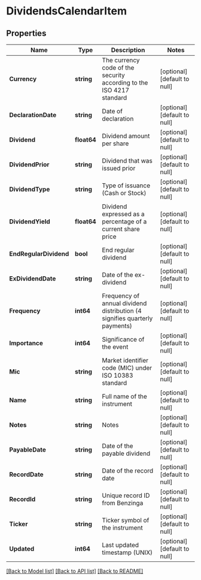 # DividendsCalendarItem

## Properties
Name | Type | Description | Notes
------------ | ------------- | ------------- | -------------
**Currency** | **string** | The currency code of the security according to the ISO 4217 standard | [optional] [default to null]
**DeclarationDate** | **string** | Date of declaration | [optional] [default to null]
**Dividend** | **float64** | Dividend amount per share | [optional] [default to null]
**DividendPrior** | **string** | Dividend that was issued prior | [optional] [default to null]
**DividendType** | **string** | Type of issuance (Cash or Stock) | [optional] [default to null]
**DividendYield** | **float64** | Dividend expressed as a percentage of a current share price | [optional] [default to null]
**EndRegularDividend** | **bool** | End regular dividend | [optional] [default to null]
**ExDividendDate** | **string** | Date of the ex-dividend | [optional] [default to null]
**Frequency** | **int64** | Frequency of annual dividend distribution (4 signifies quarterly payments) | [optional] [default to null]
**Importance** | **int64** | Significance of the event | [optional] [default to null]
**Mic** | **string** | Market identifier code (MIC) under ISO 10383 standard | [optional] [default to null]
**Name** | **string** | Full name of the instrument | [optional] [default to null]
**Notes** | **string** | Notes | [optional] [default to null]
**PayableDate** | **string** | Date of the payable dividend | [optional] [default to null]
**RecordDate** | **string** | Date of the record date | [optional] [default to null]
**RecordId** | **string** | Unique record ID from Benzinga | [optional] [default to null]
**Ticker** | **string** | Ticker symbol of the instrument | [optional] [default to null]
**Updated** | **int64** | Last updated timestamp (UNIX) | [optional] [default to null]

[[Back to Model list]](../README.md#documentation-for-models) [[Back to API list]](../README.md#documentation-for-api-endpoints) [[Back to README]](../README.md)

